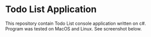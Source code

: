 # Todo List Application

This repository contain Todo List console application written on c#. Program was tested on MacOS and Linux. See screenshot below.
